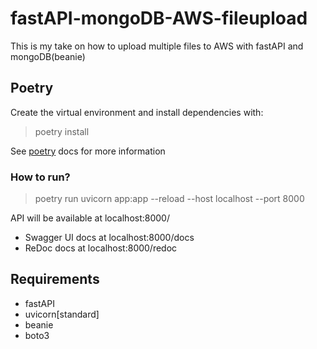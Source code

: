 # fastAPI-mongoDB-AWS-fileupload

This is my take on how to upload multiple files to AWS with fastAPI and mongoDB(beanie)

## Poetry
Create the virtual environment and install dependencies with:

> poetry install

See [poetry](https://python-poetry.org/docs/) docs for more information

### How to run? 
> poetry run uvicorn app:app --reload --host localhost --port 8000

API will be available at localhost:8000/
* Swagger UI docs at localhost:8000/docs
* ReDoc docs at localhost:8000/redoc

## Requirements
* fastAPI
* uvicorn[standard]
* beanie
* boto3
